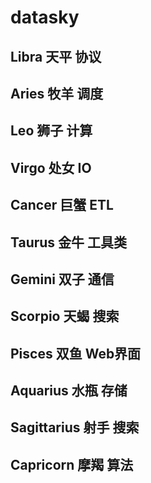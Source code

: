 # datasky

## Libra 天平 协议 

## Aries 牧羊 调度
    
## Leo 狮子 计算

## Virgo 处女 IO

## Cancer 巨蟹 ETL

## Taurus 金牛 工具类

## Gemini 双子 通信

## Scorpio 天蝎 搜索

## Pisces 双鱼 Web界面

## Aquarius 水瓶 存储

## Sagittarius 射手 搜索

## Capricorn 摩羯 算法
